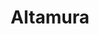 ---
title: Altamura
date: 
draft: false

# descripcion
description : Aros colgantes de plata con cristal

materials: Plata 925

color: Plateado y cristal verde

dimensions: 2,2cm largo

code: 01-11-0402

type: "Aros"

categories: []

price: $2.790,00

# Images
# first image will be shown in the product page
images:
  # - image: "images/path_to_image"
  # La ubicacion de las imagenes es imagenes/Aros/Aros.Argollas/01-11-0402-altamura
  - image: "./images/aros/argollas/01-11-0402-colgantes-con-cristal-verde_a.JPG"
  - image: "./images/aros/argollas/01-11-0402-colgantes-con-cristal-verde_b.JPG"
---